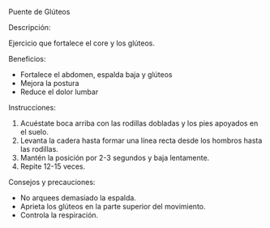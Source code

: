Puente de Glúteos


Descripción:

Ejercicio que fortalece el core y los glúteos.


Beneficios:

- Fortalece el abdomen, espalda baja y glúteos
- Mejora la postura
- Reduce el dolor lumbar


Instrucciones:

1. Acuéstate boca arriba con las rodillas dobladas y los pies apoyados en el suelo.
2. Levanta la cadera hasta formar una línea recta desde los hombros hasta las rodillas.
3. Mantén la posición por 2-3 segundos y baja lentamente.
4. Repite 12-15 veces.


Consejos y precauciones:

- No arquees demasiado la espalda.
- Aprieta los glúteos en la parte superior del movimiento.
- Controla la respiración.
